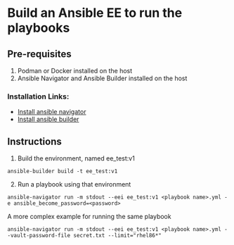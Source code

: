 # Build an Ansible EE to run the playbooks

## Pre-requisites
1. Podman or Docker installed on the host
2. Ansible Navigator and Ansible Builder installed on the host

### Installation Links:
- [Install ansible navigator](https://ansible-navigator.readthedocs.io/en/latest/installation/)
- [Install ansible builder](https://ansible-builder.readthedocs.io/en/stable/installation/)

## Instructions

1. Build the environment, named ee_test:v1
```
ansible-builder build -t ee_test:v1
```

2. Run a playbook using that environment
```
ansible-navigator run -m stdout --eei ee_test:v1 <playbook name>.yml -e ansible_become_password=<password>
```

A more complex example for running the same playbook
```
ansible-navigator run -m stdout --eei ee_test:v1 <playbook name>.yml --vault-password-file secret.txt --limit="rhel86*"
```

